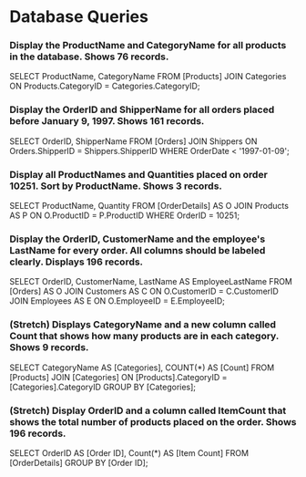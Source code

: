 # Database Queries

### Display the ProductName and CategoryName for all products in the database. Shows 76 records.
SELECT ProductName, CategoryName FROM [Products]
JOIN Categories
ON Products.CategoryID = Categories.CategoryID;

### Display the OrderID and ShipperName for all orders placed before January 9, 1997. Shows 161 records.
SELECT OrderID, ShipperName FROM [Orders]
JOIN Shippers ON Orders.ShipperID = Shippers.ShipperID
WHERE OrderDate < '1997-01-09';

### Display all ProductNames and Quantities placed on order 10251. Sort by ProductName. Shows 3 records.
SELECT ProductName, Quantity FROM [OrderDetails] AS O
JOIN Products AS P ON O.ProductID = P.ProductID
WHERE OrderID = 10251;

### Display the OrderID, CustomerName and the employee's LastName for every order. All columns should be labeled clearly. Displays 196 records.
SELECT OrderID, CustomerName, LastName AS EmployeeLastName FROM [Orders] AS O
JOIN Customers AS C ON O.CustomerID = C.CustomerID
JOIN Employees AS E ON O.EmployeeID = E.EmployeeID;

### (Stretch)  Displays CategoryName and a new column called Count that shows how many products are in each category. Shows 9 records.
SELECT CategoryName AS [Categories], COUNT(*) AS [Count] FROM [Products]
JOIN [Categories] ON [Products].CategoryID = [Categories].CategoryID 
GROUP BY [Categories];

### (Stretch) Display OrderID and a  column called ItemCount that shows the total number of products placed on the order. Shows 196 records. 
SELECT OrderID AS [Order ID], Count(*) AS [Item Count] 
FROM [OrderDetails] 
GROUP BY [Order ID];